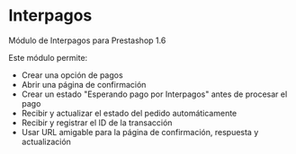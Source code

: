 # Interpagos
Módulo de Interpagos para Prestashop 1.6

Este módulo permite:

* Crear una opción de pagos
* Abrir una página de confirmación
* Crear un estado "Esperando pago por Interpagos" antes de procesar el pago
* Recibir y actualizar el estado del pedido automáticamente
* Recibir y registrar el ID de la transacción
* Usar URL amigable para la página de confirmación, respuesta y actualización
